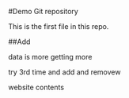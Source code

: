#Demo Git repository

This is the first file in this repo.

##Add

data is more getting more

try 3rd time and add and removew 

website contents